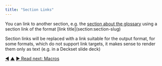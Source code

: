 ```yaml
---
title: "Section Links"
---
```



You can link to another section, e.g. the [section about the glossary](glossary.html) using a section link of the format &#0091;link title&#0093;&#0040;section:section-slug&#0041;

Section links will be replaced with a link suitable for the output format, for some formats, which do not support link targets, it makes sense to render them only as text (e.g. in a Deckset slide deck)

<div class="bottom-nav">
<a href="glossary-entries.html" title="Back to: Glossary">◀</a> <a href="features.html" title="Up: Features">▲</a> <a href="macros.html" title="Read next: Macros">▶ Read next: Macros</a>
</div>


<script type="text/javascript">
Mousetrap.bind('g n', function() {
    window.location.href = 'macros.html';
    return false;
});
</script>

